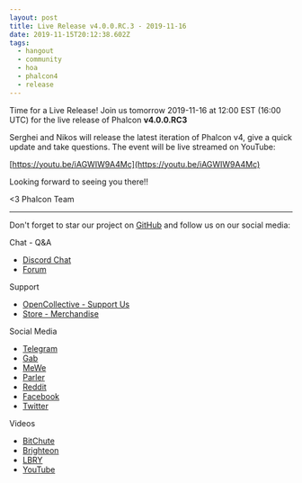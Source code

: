 ```yaml
---
layout: post
title: Live Release v4.0.0.RC.3 - 2019-11-16
date: 2019-11-15T20:12:38.602Z
tags:
  - hangout
  - community
  - hoa
  - phalcon4
  - release
---
```

Time for a Live Release! Join us tomorrow 2019-11-16 at 12:00 EST (16:00 UTC) for the live release of Phalcon **v4.0.0.RC3**
<!--more-->

Serghei and Nikos will release the latest iteration of Phalcon v4, give a quick update and take questions. The event will be live streamed on YouTube:

[https://youtu.be/iAGWIW9A4Mc](https://youtu.be/iAGWIW9A4Mc)

Looking forward to seeing you there!!

<3 Phalcon Team

<hr>

Don't forget to star our project on [GitHub](https://phalcon.io/github) and follow us on our social media:

Chat - Q&A
* [Discord Chat](https://phalcon.io/discord)
* [Forum](https://phalcon.link/forum)

Support
* [OpenCollective - Support Us](https://phalcon.io/fund)
* [Store - Merchandise](https://phalcon.io/store)

Social Media
* [Telegram](https://phalcon.io/telegram)
* [Gab](https://phalcon.io/gab)
* [MeWe](https://phalcon.io/mewe)
* [Parler](https://phalcon.io/parler)
* [Reddit](https://phalcon.io/reddit)
* [Facebook](https://phalcon.io/fb)
* [Twitter](https://phalcon.io/t)

Videos
* [BitChute](https://phalcon.io/bitchute)
* [Brighteon](https://brighteon.com/bitchute)
* [LBRY](https://phalcon.io/lbry)
* [YouTube](https://phalcon.io/youtube)
